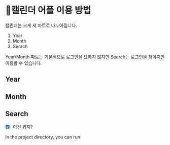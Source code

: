 # 🔎캘린더 어플 이용 방법

캘린더는 크게 세 파트로 나누어집니다.
1. Year
2. Month
3. Search

Year/Month 파트는 기본적으로 로그인을 요하지 않지만 Search는 로그인을 해야지만 이용할 수 있습니다.

## Year

## Month

## Search
- [x] 이건 뭐지? 

In the project directory, you can run:
